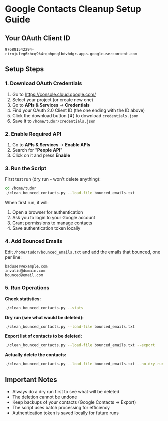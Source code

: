 # Google Contacts Cleanup Setup Guide

## Your OAuth Client ID
```
976881542294-rirnjufeg6khcq9k4rqbhpnqlbdvhdgr.apps.googleusercontent.com
```

## Setup Steps

### 1. Download OAuth Credentials
1. Go to https://console.cloud.google.com/
2. Select your project (or create new one)
3. Go to **APIs & Services** → **Credentials**
4. Find your OAuth 2.0 Client ID (the one ending with the ID above)
5. Click the download button (⬇) to download `credentials.json`
6. Save it to `/home/tudor/credentials.json`

### 2. Enable Required API
1. Go to **APIs & Services** → **Enable APIs**
2. Search for "**People API**"
3. Click on it and press **Enable**

### 3. Run the Script

First test run (dry run - won't delete anything):
```bash
cd /home/tudor
./clean_bounced_contacts.py --load-file bounced_emails.txt
```

When first run, it will:
1. Open a browser for authentication
2. Ask you to login to your Google account
3. Grant permissions to manage contacts
4. Save authentication token locally

### 4. Add Bounced Emails
Edit `/home/tudor/bounced_emails.txt` and add the emails that bounced, one per line:
```
baduser@example.com
invalid@domain.com
bounced@email.com
```

### 5. Run Operations

**Check statistics:**
```bash
./clean_bounced_contacts.py --stats
```

**Dry run (see what would be deleted):**
```bash
./clean_bounced_contacts.py --load-file bounced_emails.txt
```

**Export list of contacts to be deleted:**
```bash
./clean_bounced_contacts.py --load-file bounced_emails.txt --export
```

**Actually delete the contacts:**
```bash
./clean_bounced_contacts.py --load-file bounced_emails.txt --no-dry-run
```

## Important Notes
- Always do a dry run first to see what will be deleted
- The deletion cannot be undone
- Keep backups of your contacts (Google Contacts → Export)
- The script uses batch processing for efficiency
- Authentication token is saved locally for future runs